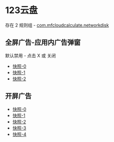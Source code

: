 # 123云盘

存在 2 规则组 - [com.mfcloudcalculate.networkdisk](/src/apps/com.mfcloudcalculate.networkdisk.ts)

## 全屏广告-应用内广告弹窗

默认禁用 - 点击 X 或 关闭

- [快照-0](https://i.gkd.li/import/13546173)
- [快照-1](https://i.gkd.li/import/15087252)
- [快照-2](https://i.gkd.li/import/15087275)

## 开屏广告

- [快照-0](https://i.gkd.li/import/14018247)
- [快照-1](https://i.gkd.li/import/12846434)
- [快照-2](https://i.gkd.li/import/13059834)
- [快照-3](https://i.gkd.li/import/13259303)
- [快照-4](https://i.gkd.li/import/13695497)
